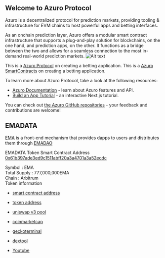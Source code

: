 
## Welcome to Azuro Protocol

Azuro is a decentralized protocol for prediction markets, providing tooling & infrastructure for EVM chains to host powerful apps and betting interfaces.

As an onchain prediction layer, Azuro offers a modular smart contract infrastructure that supports a plug-and-play solution for blockchains, on the one hand, and prediction apps, on the other. It functions as a bridge between the two and allows for a seamless connection to the most in-demand real-world prediction markets.
![Alt text](https://gem.azuro.org/images/hub/hub-main.png)

This is a [Azuro Protocol](https://azuro.org/) on creating a betting application.
This is a [Azuro SmartContracts](https://github.com/Azuro-protocol/Azuro-v2-public) on creating a betting application.

To learn more about Azuro Protocol, take a look at the following resources:

- [Azuro Documentation](https://gem.azuro.org) - learn about Azuro features and API.
- [Build an App Tutorial](https://gem.azuro.org/guides/tutorial) - an interactive Next.js tutorial.

You can check out [the Azuro GitHub repositories](https://github.com/Azuro-protocol) - your feedback and contributions are welcome!

## EMADATA
[EMA](https://emadata.io/) is a front-end mechanism that provides dapps to users and distributes them through [EMADAO](https://emadao.net/)

EMADATA Token Smart Contract Address [0x61b397ade3ed9c1511abff20a3a4701a3a52ecdc](https://arbiscan.io/token/0x61b397ade3ed9c1511abff20a3a4701a3a52ecdc)

Symbol : EMA  
Total Supply : 777,000,000EMA  
Chain : Arbitrum  
Token information
- [smart contract address](https://arbiscan.io/address/0x61b397ade3ed9c1511abff20a3a4701a3a52ecdc#code)  
  
- [token address](https://arbiscan.io/token/0x61b397ade3ed9c1511abff20a3a4701a3a52ecdc)  
  
- [uniswap v3 pool](https://app.uniswap.org/explore/tokens/arbitrum/0x61b397ade3ed9c1511abff20a3a4701a3a52ecdc)  

- [coinmarketcap](https://www.dextools.io/app/en/arbitrum/pair-explorer/0x00a9dee46d3a08f2fd7f1f72f329a428e78009b5)  
  
- [geckoterminal](https://www.geckoterminal.com/arbitrum/pools/0x00a9dee46d3a08f2fd7f1f72f329a428e78009b5)  
  
- [dextool](https://coinmarketcap.com/dexscan/arbitrum/0x00a9dee46d3a08f2fd7f1f72f329a428e78009b5)  

- [Youtube](https://youtu.be/Di76a5pUKFM)


